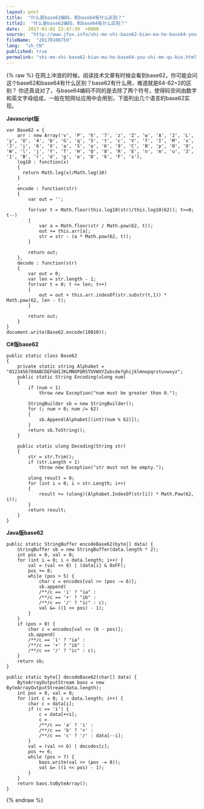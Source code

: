 ```yaml
---
layout: post
title:  "什么是base62编码，和base64有什么区别？"
title2:  "什么是base62编码，和base64有什么区别？"
date:   2017-01-01 23:47:39  +0800
source:  "http://www.jfox.info/shi-me-shi-base62-bian-ma-he-base64-you-shi-me-qu-bie.html"
fileName:  "20170100759"
lang:  "zh_CN"
published: true
permalink: "shi-me-shi-base62-bian-ma-he-base64-you-shi-me-qu-bie.html"
---
```

{% raw %}
在网上冲浪的时候，阅读技术文章有时候会看到base62，你可能会问这个base62和base64有什么区别？base62有什么用，难道就是64-62=2的区别？
你还真说对了，与base64编码不同的是去除了两个符号，使得码空间由数字和英文字母组成，一般在短网址应用中会用到，下面列出几个语言的base62实现。

**Javascript版**

    var Base62 = {
    	arr : new Array('v', 'P', 'h', '7', 'z', 'Z', 'w', 'A', '2', 'L', 'y', 'U', '4', 'b', 'G', 'q', '5', 't', 'c', 'V', 'f', 'I', 'M', 'x', 'J', 'i', '6', 'X', 'a', 'S', 'o', 'K', '9', 'C', 'N', 'p', '0', 'O', 'W', 'l', 'j', 'Y', 'T', 'H', 'Q', '8', 'R', 'E', 'n', 'm', 'u', '3', '1', 'B', 'r', 'd', 'g', 'e', 'D', 'k', 'F', 's'),
    	log10 : function(x)
    	{
    	  return Math.log(x)/Math.log(10)
    	}
    	,
    	encode : function(str)
    	{
    		var out = '';
    		
    		for(var t = Math.floor(this.log10(str)/this.log10(62)); t>=0; t--)
    		{
    			var a = Math.floor(str / Math.pow(62, t));
    			out += this.arr[a];
    			str = str - (a * Math.pow(62, t));
    		}
    		
    		return out;
    	},
    	decode : function(str)
    	{
    		var out = 0;
    		var len = str.length - 1;
    		for(var t = 0; t <= len; t++)
    		{
    			out = out + this.arr.indexOf(str.substr(t,1)) * Math.pow(62, len - t);
    		}
    		
    		return out;
    	}
    }
    document.write(Base62.encode(10010));
    

**C#版base62**

    public static class Base62
    {
        private static string Alphabet = "0123456789ABCDEFGHIJKLMNOPQRSTUVWXYZabcdefghijklmnopqrstuvwxyz";
        public static String Encoding(ulong num)
        {
            if (num < 1)
                throw new Exception("num must be greater than 0.");
    
            StringBuilder sb = new StringBuilder();
            for (; num > 0; num /= 62)
            {
                sb.Append(Alphabet[(int)(num % 62)]);
            }
            return sb.ToString();
        }
    
        public static ulong Decoding(String str)
        {
            str = str.Trim();
            if (str.Length < 1)
                throw new Exception("str must not be empty.");
    
            ulong result = 0;
            for (int i = 0; i < str.Length; i++)
            {
                result += (ulong)(Alphabet.IndexOf(str[i]) * Math.Pow(62, i));
            }
            return result;
        }
    }
    

**Java版base62**

    public static StringBuffer encodeBase62(byte[] data) {
    	StringBuffer sb = new StringBuffer(data.length * 2);
    	int pos = 0, val = 0;
    	for (int i = 0; i < data.length; i++) {
    		val = (val << 8) | (data[i] & 0xFF);
    		pos += 8;
    		while (pos > 5) {
    			char c = encodes[val >> (pos -= 6)];
    			sb.append(
    			/**/c == 'i' ? "ia" :
    			/**/c == '+' ? "ib" :
    			/**/c == '/' ? "ic" : c);
    			val &= ((1 << pos) - 1);
    		}
    	}
    	if (pos > 0) {
    		char c = encodes[val << (6 - pos)];
    		sb.append(
    		/**/c == 'i' ? "ia" :
    		/**/c == '+' ? "ib" :
    		/**/c == '/' ? "ic" : c);
    	}
    	return sb;
    }
    
    public static byte[] decodeBase62(char[] data) {
    	ByteArrayOutputStream baos = new ByteArrayOutputStream(data.length);
    	int pos = 0, val = 0;
    	for (int i = 0; i < data.length; i++) {
    		char c = data[i];
    		if (c == 'i') {
    			c = data[++i];
    			c =
    			/**/c == 'a' ? 'i' :
    			/**/c == 'b' ? '+' :
    			/**/c == 'c' ? '/' : data[--i];
    		}
    		val = (val << 6) | decodes[c];
    		pos += 6;
    		while (pos > 7) {
    			baos.write(val >> (pos -= 8));
    			val &= ((1 << pos) - 1);
    		}
    	}
    	return baos.toByteArray();
    }
{% endraw %}
